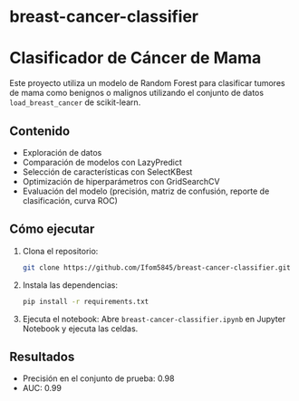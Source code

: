 # breast-cancer-classifier
# Clasificador de Cáncer de Mama

Este proyecto utiliza un modelo de Random Forest para clasificar tumores de mama como benignos o malignos utilizando el conjunto de datos `load_breast_cancer` de scikit-learn.

## Contenido

- Exploración de datos
- Comparación de modelos con LazyPredict
- Selección de características con SelectKBest
- Optimización de hiperparámetros con GridSearchCV
- Evaluación del modelo (precisión, matriz de confusión, reporte de clasificación, curva ROC)

## Cómo ejecutar

1. Clona el repositorio:
   ```bash
   git clone https://github.com/Ifom5845/breast-cancer-classifier.git
   ```

2. Instala las dependencias:
   ```bash
   pip install -r requirements.txt
   ```

3. Ejecuta el notebook:
   Abre `breast-cancer-classifier.ipynb` en Jupyter Notebook y ejecuta las celdas.

## Resultados

- Precisión en el conjunto de prueba: 0.98
- AUC: 0.99

